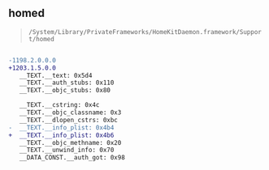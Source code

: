 ## homed

> `/System/Library/PrivateFrameworks/HomeKitDaemon.framework/Support/homed`

```diff

-1198.2.0.0.0
+1203.1.5.0.0
   __TEXT.__text: 0x5d4
   __TEXT.__auth_stubs: 0x110
   __TEXT.__objc_stubs: 0x80

   __TEXT.__cstring: 0x4c
   __TEXT.__objc_classname: 0x3
   __TEXT.__dlopen_cstrs: 0xbc
-  __TEXT.__info_plist: 0x4b4
+  __TEXT.__info_plist: 0x4b6
   __TEXT.__objc_methname: 0x20
   __TEXT.__unwind_info: 0x70
   __DATA_CONST.__auth_got: 0x98

```
